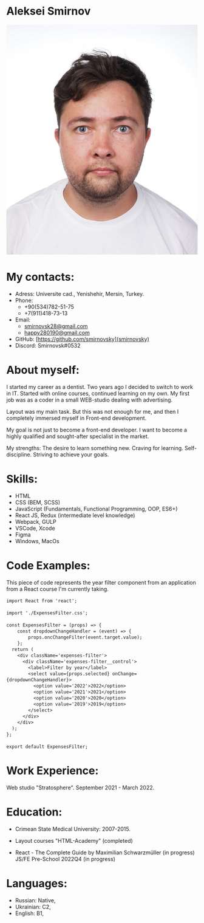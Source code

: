 # Aleksei Smirnov 
![AlekseiPhoto](./img/AlekseiPhoto.jpg)
    
# My contacts:
* Adress: Universite cad., Yenishehir, Mersin, Turkey.
* Phone: 
    + +90(534)782-51-75
    + +7(911)418-73-13
* Email:
    + smirnovsk28@gmail.com
    + happy280190@gmail.com
* GitHub: [https://github.com/smirnovsky](smirnovsky)
* Discord: Smirnovsk#0532


# About myself:
I started my career as a dentist.
Two years ago I decided to switch to work in IT. Started with online courses, continued learning on my own. My first job was as a coder in a small WEB-studio dealing with advertising.

Layout was my main task. But this was not enough for me, and then I completely immersed myself in Front-end development.

My goal is not just to become a front-end developer. I want to become a highly qualified and sought-after specialist in the market.

My strengths:
The desire to learn something new.
Craving for learning.
Self-discipline.
Striving to achieve your goals.


# Skills: 
* HTML
* CSS (BEM, SCSS)
* JavaScript (Fundamentals, Functional Programming, OOP, ES6+)
* React JS, Redux (intermediate level knowledge)
* Webpack, GULP
* VSCode, Xcode
* Figma
* Windows, MacOs


# Code Examples:

This piece of code represents the year filter component from an application from a React course I'm currently taking.

```
import React from 'react';

import './ExpensesFilter.css';

const ExpensesFilter = (props) => {
    const dropdownChangeHandler = (event) => {
        props.oncChangeFilter(event.target.value);
    };
  return (
    <div className='expenses-filter'>
      <div className='expenses-filter__control'>
        <label>Filter by year</label>
        <select value={props.selected} onChange={dropdownChangeHandler}>
          <option value='2022'>2022</option>
          <option value='2021'>2021</option>
          <option value='2020'>2020</option>
          <option value='2019'>2019</option>
        </select>
      </div>
    </div>
  );
};

export default ExpensesFilter;
```


# Work Experience: 

Web studio "Stratosphere". September 2021 - March 2022.

# Education:

* Crimean State Medical University: 2007-2015.

* Layout courses "HTML-Academy" (completed)

* React - The Complete Guide by Maximilian Schwarzmüller (in progress)
JS/FE Pre-School 2022Q4 (in progress)

# Languages: 

* Russian: Native,
* Ukrainian: C2,
* English: B1,